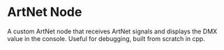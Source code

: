 # ArtNet Node

A custom ArtNet node that receives ArtNet signals and displays the DMX value in the console.
Useful for debugging, built from scratch in cpp.
